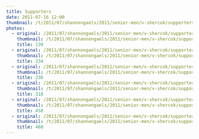```yaml
---
title: Supporters
date: 2011-07-16 12:00
thumbnail: /t/2011/07/shannongaels/2011/senior-men/v-shercok/supporters/139.jpg
photos:
  - original: /2011/07/shannongaels/2011/senior-men/v-shercok/supporters/139.jpg
    thumbnail: /t/2011/07/shannongaels/2011/senior-men/v-shercok/supporters/139.jpg
    title: 139
  - original: /2011/07/shannongaels/2011/senior-men/v-shercok/supporters/234.jpg
    thumbnail: /t/2011/07/shannongaels/2011/senior-men/v-shercok/supporters/234.jpg
    title: 234
  - original: /2011/07/shannongaels/2011/senior-men/v-shercok/supporters/236.jpg
    thumbnail: /t/2011/07/shannongaels/2011/senior-men/v-shercok/supporters/236.jpg
    title: 236
  - original: /2011/07/shannongaels/2011/senior-men/v-shercok/supporters/318.jpg
    thumbnail: /t/2011/07/shannongaels/2011/senior-men/v-shercok/supporters/318.jpg
    title: 318
  - original: /2011/07/shannongaels/2011/senior-men/v-shercok/supporters/458.jpg
    thumbnail: /t/2011/07/shannongaels/2011/senior-men/v-shercok/supporters/458.jpg
    title: 458
  - original: /2011/07/shannongaels/2011/senior-men/v-shercok/supporters/460.jpg
    thumbnail: /t/2011/07/shannongaels/2011/senior-men/v-shercok/supporters/460.jpg
    title: 460
---
```

